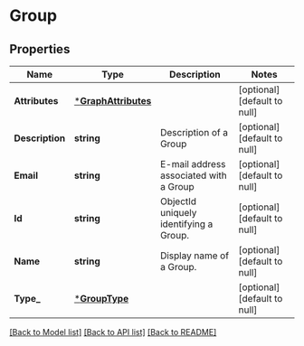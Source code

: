 # Group

## Properties
Name | Type | Description | Notes
------------ | ------------- | ------------- | -------------
**Attributes** | [***GraphAttributes**](GraphAttributes.md) |  | [optional] [default to null]
**Description** | **string** | Description of a Group | [optional] [default to null]
**Email** | **string** | E-mail address associated with a Group | [optional] [default to null]
**Id** | **string** | ObjectId uniquely identifying a Group. | [optional] [default to null]
**Name** | **string** | Display name of a Group. | [optional] [default to null]
**Type_** | [***GroupType**](GroupType.md) |  | [optional] [default to null]

[[Back to Model list]](../README.md#documentation-for-models) [[Back to API list]](../README.md#documentation-for-api-endpoints) [[Back to README]](../README.md)


